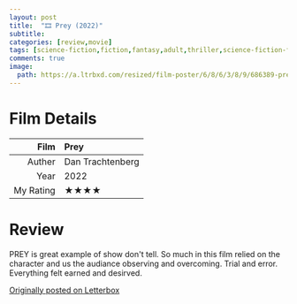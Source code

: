 ```yaml
---
layout: post
title:  "🎞️ Prey (2022)"
subtitle:
categories: [review,movie]
tags: [science-fiction,fiction,fantasy,adult,thriller,science-fiction-fantasy,mystery,adventure,"2022",dan trachtenberg,hulu,predator,film]
comments: true
image:
  path: https://a.ltrbxd.com/resized/film-poster/6/8/6/3/8/9/686389-prey-0-500-0-750-crop.jpg
---
```




# Film Details

Film|Prey
--:|:--
Auther|Dan Trachtenberg
Year|2022
My Rating|★★★★

# Review

PREY is great example of show don't tell. So much in this film relied on the character and us the audiance observing and overcoming. Trial and error. Everything felt earned and desirved.

[Originally posted on Letterbox](https://letterboxd.com/nickbarrett/film/prey-2022/)
